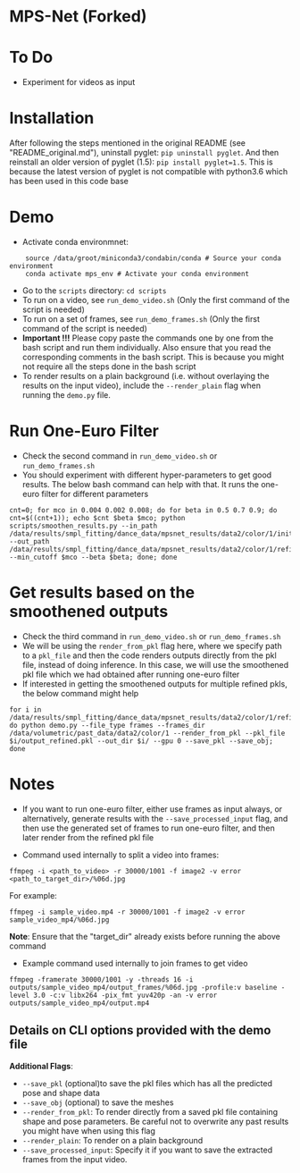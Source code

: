 # MPS-Net (Forked)

# To Do
- Experiment for videos as input

# Installation
After following the steps mentioned in the original README (see "README_original.md"), uninstall pyglet: `pip uninstall pyglet`. And then reinstall an older version of pyglet (1.5): `pip install pyglet=1.5`. This is because the latest version of pyglet is not compatible with python3.6 which has been used in this code base

# Demo
- Activate conda environmnet:
```
    source /data/groot/miniconda3/condabin/conda # Source your conda environment
    conda activate mps_env # Activate your conda environment
```
- Go to the `scripts` directory: `cd scripts`
- To run on a video, see `run_demo_video.sh` (Only the first command of the script is needed)
- To run on a set of frames, see `run_demo_frames.sh` (Only the first command of the script is needed)
- **Important !!!** Please copy paste the commands one by one from the bash script and run them individually. Also ensure that you read the corresponding comments in the bash script. This is because you might not require all the steps done in the bash script
- To render results on a plain background (i.e. without overlaying the results on the input video), include the `--render_plain` flag when running the `demo.py` file.

# Run One-Euro Filter
- Check the second command in `run_demo_video.sh` or `run_demo_frames.sh`
- You should experiment with different hyper-parameters to get good results. The below bash command can help with that. It runs the one-euro filter for different parameters

```
cnt=0; for mco in 0.004 0.002 0.008; do for beta in 0.5 0.7 0.9; do cnt=$((cnt+1)); echo $cnt $beta $mco; python scripts/smoothen_results.py --in_path /data/results/smpl_fitting/dance_data/mpsnet_results/data2/color/1/initial/output.pkl --out_path /data/results/smpl_fitting/dance_data/mpsnet_results/data2/color/1/refined$cnt\/output_refined.pkl --min_cutoff $mco --beta $beta; done; done
```

# Get results based on the smoothened outputs
- Check the third command in `run_demo_video.sh` or `run_demo_frames.sh`
- We will be using the `render_from_pkl` flag here, where we specify path to a `pkl_file` and then the code renders outputs directly from the pkl file, instead of doing inference. In this case, we will use the smoothened pkl file which we had obtained after running one-euro filter
- If interested in getting the smoothened outputs for multiple refined pkls, the below command might help
```
for i in /data/results/smpl_fitting/dance_data/mpsnet_results/data2/color/1/refined*; do python demo.py --file_type frames --frames_dir /data/volumetric/past_data/data2/color/1 --render_from_pkl --pkl_file $i/output_refined.pkl --out_dir $i/ --gpu 0 --save_pkl --save_obj; done
```

# Notes
- If you want to run one-euro filter, either use frames as input always, or alternatively, generate results with the `--save_processed_input` flag, and then use the generated set of frames to run one-euro filter, and then later render from the refined pkl file

- Command used internally to split a video into frames: <br/>
```
ffmpeg -i <path_to_video> -r 30000/1001 -f image2 -v error <path_to_target_dir>/%06d.jpg
```
For example: 
```
ffmpeg -i sample_video.mp4 -r 30000/1001 -f image2 -v error sample_video_mp4/%06d.jpg
```
**Note**: Ensure that the "target_dir" already exists before running the above command

- Example command used internally to join frames to get video 
```
ffmpeg -framerate 30000/1001 -y -threads 16 -i outputs/sample_video_mp4/output_frames/%06d.jpg -profile:v baseline -level 3.0 -c:v libx264 -pix_fmt yuv420p -an -v error outputs/sample_video_mp4/output.mp4
```

## Details on CLI options provided with the demo file
**Additional Flags**:
- `--save_pkl` (optional)to save the pkl files which has all the predicted pose and shape data
- `--save_obj` (optional) to save the meshes
- `--render_from_pkl`: To render directly from a saved pkl file containing shape and pose parameters. Be careful not to overwrite any past results you might have when using this flag
- `--render_plain`: To render on a plain background
- `--save_processed_input`: Specify it if you want to save the extracted frames from the input video.
